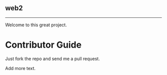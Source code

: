 web2
------
------

Welcome to this great project.

Contributor Guide
=================

Just fork the repo and send me a pull request.

Add more text.
